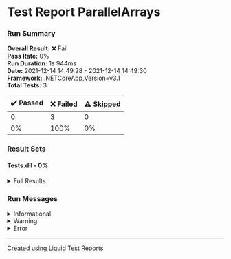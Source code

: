 ﻿
# Test Report ParallelArrays
### Run Summary

<p>
<strong>Overall Result:</strong> ❌ Fail <br />
<strong>Pass Rate:</strong> 0% <br />
<strong>Run Duration:</strong> 1s 944ms <br />
<strong>Date:</strong> 2021-12-14 14:49:28 - 2021-12-14 14:49:30 <br />
<strong>Framework:</strong> .NETCoreApp,Version=v3.1 <br />
<strong>Total Tests:</strong> 3 <br />
</p>

<table>
<thead>
<tr>
<th>✔️ Passed</th>
<th>❌ Failed</th>
<th>⚠️ Skipped</th>
</tr>
</thead>
<tbody>
<tr>
<td>0</td>
<td>3</td>
<td>0</td>
</tr>
<tr>
<td>0%</td>
<td>100%</td>
<td>0%</td>
</tr>
</tbody>
</table>

### Result Sets
#### Tests.dll - 0%
<details>
<summary>Full Results</summary>
<table>
<thead>
<tr>
<th>Result</th>
<th>Test</th>
<th>Duration</th>
</tr>
</thead>
<tr>
<td> ❌ Failed </td>
<td>Tests.UnitTestArrayHelper.TestSumByElements<blockquote><details>
<summary>Error</summary>
<strong>Message:</strong>
<pre><code>Assert.Equal() Failure
Expected: Int32[] [1, 2, 3, 4]
Actual:   (null)</code></pre>
<strong>Stack Trace:</strong>
<pre><code>   at Tests.UnitTestArrayHelper.TestSumByElements() in /home/runner/work/csharp-evaluation-2-2021-BioBoost/csharp-evaluation-2-2021-BioBoost/ParallelArrays/Tests/UnitTestArrayHelper.cs:line 26</code></pre>
</details></blockquote>
</td>
<td>7ms</td>
</tr>
<tr>
<td> ❌ Failed </td>
<td>Tests.UnitTestArrayHelper.TestCountDifferentFrom<blockquote><details>
<summary>Error</summary>
<strong>Message:</strong>
<pre><code>Assert.Equal() Failure
Expected: 3
Actual:   -1</code></pre>
<strong>Stack Trace:</strong>
<pre><code>   at Tests.UnitTestArrayHelper.TestCountDifferentFrom() in /home/runner/work/csharp-evaluation-2-2021-BioBoost/csharp-evaluation-2-2021-BioBoost/ParallelArrays/Tests/UnitTestArrayHelper.cs:line 13</code></pre>
</details></blockquote>
</td>
<td>1ms</td>
</tr>
<tr>
<td> ❌ Failed </td>
<td>Tests.UnitTestArrayHelper.TestDoubleInSize<blockquote><details>
<summary>Error</summary>
<strong>Message:</strong>
<pre><code>System.NullReferenceException : Object reference not set to an instance of an object.</code></pre>
<strong>Stack Trace:</strong>
<pre><code>   at Tests.UnitTestArrayHelper.TestDoubleInSize() in /home/runner/work/csharp-evaluation-2-2021-BioBoost/csharp-evaluation-2-2021-BioBoost/ParallelArrays/Tests/UnitTestArrayHelper.cs:line 45</code></pre>
</details></blockquote>
</td>
<td>< 1ms</td>
</tr>
</tbody>
</table>
</details>

### Run Messages
<details>
<summary>Informational</summary>
<pre><code>
[xUnit.net 00:00:00.00] xUnit.net VSTest Adapter v2.4.3+1b45f5407b (64-bit .NET Core 3.1.1)
[xUnit.net 00:00:00.37]   Discovering: Tests
[xUnit.net 00:00:00.42]   Discovered:  Tests
[xUnit.net 00:00:00.42]   Starting:    Tests
[xUnit.net 00:00:00.52]       Assert.Equal() Failure
[xUnit.net 00:00:00.52]       Expected: Int32[] [1, 2, 3, 4]
[xUnit.net 00:00:00.52]       Actual:   (null)
[xUnit.net 00:00:00.52]       Stack Trace:
[xUnit.net 00:00:00.52]         /home/runner/work/csharp-evaluation-2-2021-BioBoost/csharp-evaluation-2-2021-BioBoost/ParallelArrays/Tests/UnitTestArrayHelper.cs(26,0): at Tests.UnitTestArrayHelper.TestSumByElements()
[xUnit.net 00:00:00.52]       Assert.Equal() Failure
[xUnit.net 00:00:00.52]       Expected: 3
[xUnit.net 00:00:00.52]       Actual:   -1
[xUnit.net 00:00:00.53]       Stack Trace:
[xUnit.net 00:00:00.53]         /home/runner/work/csharp-evaluation-2-2021-BioBoost/csharp-evaluation-2-2021-BioBoost/ParallelArrays/Tests/UnitTestArrayHelper.cs(13,0): at Tests.UnitTestArrayHelper.TestCountDifferentFrom()
[xUnit.net 00:00:00.53]       System.NullReferenceException : Object reference not set to an instance of an object.
[xUnit.net 00:00:00.53]       Stack Trace:
[xUnit.net 00:00:00.53]         /home/runner/work/csharp-evaluation-2-2021-BioBoost/csharp-evaluation-2-2021-BioBoost/ParallelArrays/Tests/UnitTestArrayHelper.cs(45,0): at Tests.UnitTestArrayHelper.TestDoubleInSize()
[xUnit.net 00:00:00.53]   Finished:    Tests
</code></pre>
</details>

<details>
<summary>Warning</summary>
<pre><code>
</code></pre>
</details>

<details>
<summary>Error</summary>
<pre><code>
[xUnit.net 00:00:00.51]     Tests.UnitTestArrayHelper.TestSumByElements [FAIL]
[xUnit.net 00:00:00.52]     Tests.UnitTestArrayHelper.TestCountDifferentFrom [FAIL]
[xUnit.net 00:00:00.53]     Tests.UnitTestArrayHelper.TestDoubleInSize [FAIL]
</code></pre>
</details>



----

[Created using Liquid Test Reports](https://github.com/kurtmkurtm/LiquidTestReports)